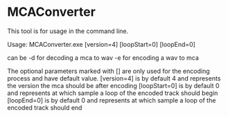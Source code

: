 # MCAConverter
This tool is for usage in the command line.

Usage:
MCAConverter.exe <mode> <path> [version=4] [loopStart=0] [loopEnd=0]

<mode> can be
  -d for decoding a mca to wav
  -e for encoding a wav to mca
  
The optional parameters marked with [] are only used for the encoding process and have default value.
  [version=4] is by default 4 and represents the version the mca should be after encoding
  [loopStart=0] is by default 0 and represents at which sample a loop of the encoded track should begin
  [loopEnd=0] is by default 0 and represents at which sample a loop of the encoded track should end

